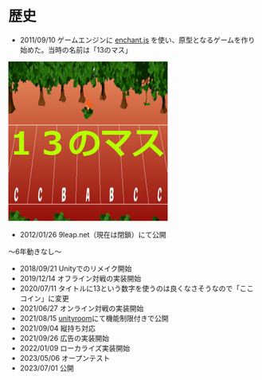 # 歴史

- 2011/09/10 ゲームエンジンに [enchant.js](https://ja.wikipedia.org/wiki/Enchant.js) を使い、原型となるゲームを作り始めた。当時の名前は「13のマス」

![13のマス タイトル](Masu13_enchant/start.png)

- 2012/01/26 9leap.net（現在は閉鎖）にて公開

～6年動きなし～

- 2018/09/21 Unityでのリメイク開始
- 2019/12/14 オフライン対戦の実装開始
- 2020/07/11 タイトルに13という数字を使うのは良くなさそうなので「ここコイン」に変更
- 2021/06/27 オンライン対戦の実装開始
- 2021/08/15 [unityroom](https://unityroom.com/games/kokocoin)にて機能制限付きで公開
- 2021/09/04 縦持ち対応
- 2021/09/26 広告の実装開始
- 2022/01/09 ローカライズ実装開始
- 2023/05/06 オープンテスト
- 2023/07/01 公開
